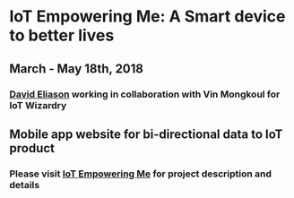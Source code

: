 # IoT Empowering Me: A Smart device to better lives
## March - May 18th, 2018
### [David Eliason](http://www.davethemaker.com) working in collaboration with Vin Mongkoul for IoT Wizardry

## Mobile app website for bi-directional data to IoT product

### Please visit [IoT Empowering Me](http://www.mysticmonklabs.com/iotempoweringme) for project description and details
